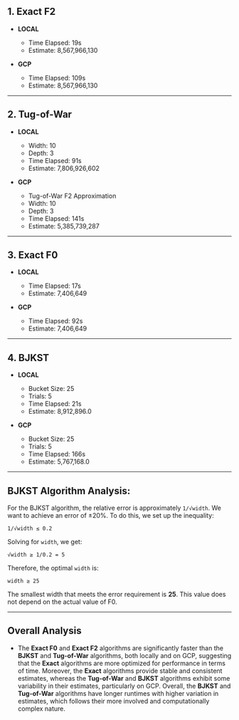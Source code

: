 ## 1. **Exact F2**

- **LOCAL**  
  - Time Elapsed: 19s  
  - Estimate: 8,567,966,130  

- **GCP**  
  - Time Elapsed: 109s  
  - Estimate: 8,567,966,130  

---

## 2. **Tug-of-War**

- **LOCAL**  
  - Width: 10  
  - Depth: 3  
  - Time Elapsed: 91s  
  - Estimate: 7,806,926,602  

- **GCP**  
  - Tug-of-War F2 Approximation  
  - Width: 10  
  - Depth: 3  
  - Time Elapsed: 141s  
  - Estimate: 5,385,739,287  

---

## 3. **Exact F0**

- **LOCAL**  
  - Time Elapsed: 17s  
  - Estimate: 7,406,649  

- **GCP**  
  - Time Elapsed: 92s  
  - Estimate: 7,406,649  

---

## 4. **BJKST**

- **LOCAL**  
  - Bucket Size: 25  
  - Trials: 5  
  - Time Elapsed: 21s  
  - Estimate: 8,912,896.0  

- **GCP**  
  - Bucket Size: 25  
  - Trials: 5  
  - Time Elapsed: 166s  
  - Estimate: 5,767,168.0  

---

## BJKST Algorithm Analysis:

For the BJKST algorithm, the relative error is approximately `1/√width`. We want to achieve an error of ±20%. To do this, we set up the inequality:

`1/√width ≤ 0.2`

Solving for `width`, we get:

`√width ≥ 1/0.2 = 5`

Therefore, the optimal `width` is:

`width ≥ 25`

The smallest width that meets the error requirement is **25**. This value does not depend on the actual value of F0.

---
## Overall Analysis
   - The **Exact F0** and **Exact F2** algorithms are significantly faster than the **BJKST** and **Tug-of-War** algorithms, both locally and on GCP, suggesting that the **Exact** algorithms are more optimized for performance in terms of time. Moreover, the **Exact** algorithms provide stable and consistent estimates, whereas the **Tug-of-War** and **BJKST** algorithms exhibit some variability in their estimates, particularly on GCP. Overall, the **BJKST** and **Tug-of-War** algorithms have longer runtimes with higher variation in estimates, which follows their more involved and computationally complex nature.